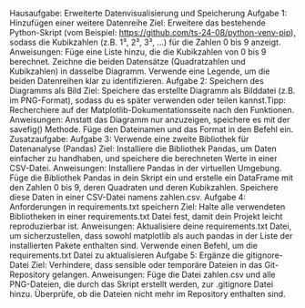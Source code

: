 Hausaufgabe: Erweiterte Datenvisualisierung und Speicherung
Aufgabe 1: Hinzufügen einer weitere Datenreihe
Ziel: Erweitere das bestehende Python-Skript (vom Beispiel: https://github.com/ts-24-08/python-venv-pip), sodass die Kubikzahlen (z.B. 1³, 2³, 3³, …) für die Zahlen 0 bis 9 anzeigt.
Anweisungen:
Füge eine Liste hinzu, die die Kubikzahlen von 0 bis 9 berechnet.
Zeichne die beiden Datensätze (Quadratzahlen und Kubikzahlen) in dasselbe Diagramm.
Verwende eine Legende, um die beiden Datenreihen klar zu identifizieren.
Aufgabe 2: Speichern des Diagramms als Bild
Ziel: Speichere das erstellte Diagramm als Bilddatei (z.B. im PNG-Format), sodass du es später verwenden oder teilen kannst.Tipp: Recherchiere auf der Matplotlib-Dokumentationsseite nach den Funktionen.
Anweisungen:
Anstatt das Diagramm nur anzuzeigen, speichere es mit der savefig() Methode.
Füge den Dateinamen und das Format in den Befehl ein.
Zusatzaufgabe: Aufgabe 3: Verwende eine zweite Bibliothek für Datenanalyse (Pandas)
Ziel: Installiere die Bibliothek Pandas, um Daten einfacher zu handhaben, und speichere die berechneten Werte in einer CSV-Datei.
Anweisungen:
Installiere Pandas in der virtuellen Umgebung.
Füge die Bibliothek Pandas in dein Skript ein und erstelle ein DataFrame mit den Zahlen 0 bis 9, deren Quadraten und deren Kubikzahlen.
Speichere diese Daten in einer CSV-Datei namens zahlen.csv.
Aufgabe 4: Anforderungen in requirements.txt speichern
Ziel: Halte alle verwendeten Bibliotheken in einer requirements.txt Datei fest, damit dein Projekt leicht reproduzierbar ist.
Anweisungen:
Aktualisiere deine requirements.txt Datei, um sicherzustellen, dass sowohl matplotlib als auch pandas in der Liste der installierten Pakete enthalten sind.
Verwende einen Befehl, um die requirements.txt Datei zu aktualisieren
Aufgabe 5: Ergänze die gitignore-Datei
Ziel: Verhindere, dass sensible oder temporäre Dateien in das Git-Repository gelangen.
Anweisungen:
Füge die Datei zahlen.csv und alle PNG-Dateien, die durch das Skript erstellt werden, zur .gitignore Datei hinzu.
Überprüfe, ob die Dateien nicht mehr im Repository enthalten sind.
